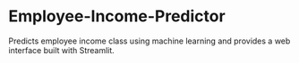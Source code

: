 # Employee-Income-Predictor
Predicts employee income class using machine learning and provides a web interface built with Streamlit.
